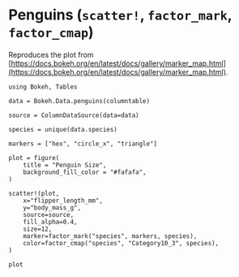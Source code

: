 # Penguins (`scatter!`, `factor_mark`, `factor_cmap`)

Reproduces the plot from [https://docs.bokeh.org/en/latest/docs/gallery/marker_map.html](https://docs.bokeh.org/en/latest/docs/gallery/marker_map.html).

```@example
using Bokeh, Tables

data = Bokeh.Data.penguins(columntable)

source = ColumnDataSource(data=data)

species = unique(data.species)

markers = ["hex", "circle_x", "triangle"]

plot = figure(
    title = "Penguin Size",
    background_fill_color = "#fafafa",
)

scatter!(plot,
    x="flipper_length_mm",
    y="body_mass_g",
    source=source,
    fill_alpha=0.4,
    size=12,
    marker=factor_mark("species", markers, species),
    color=factor_cmap("species", "Category10_3", species),
)

plot
```

